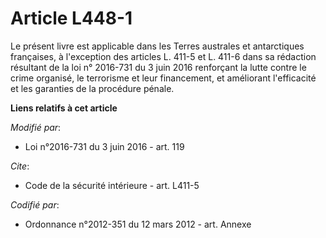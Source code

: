 # Article L448-1

Le présent livre est applicable dans les Terres australes et antarctiques françaises, à l'exception des articles L. 411-5 et
L. 411-6 dans sa rédaction résultant de la loi n° 2016-731 du 3 juin 2016 renforçant la lutte contre le crime organisé, le
terrorisme et leur financement, et améliorant l'efficacité et les garanties de la procédure pénale.

**Liens relatifs à cet article**

_Modifié par_:

  - Loi n°2016-731 du 3 juin 2016 - art. 119

_Cite_:

  - Code de la sécurité intérieure - art. L411-5

_Codifié par_:

  - Ordonnance n°2012-351 du 12 mars 2012 - art. Annexe
